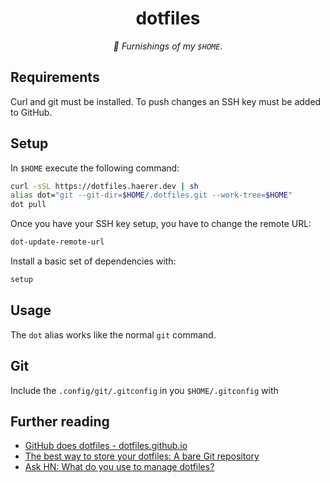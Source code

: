 <p align="center">
  <h1 align="center">dotfiles</h1>
</p>

<p align="center">
  <em>🏡 Furnishings of my <code>$HOME</code>.</em>
</p>

## Requirements

Curl and git must be installed.
To push changes an SSH key must be added to GitHub.

## Setup

In `$HOME` execute the following command:

```sh
curl -sSL https://dotfiles.haerer.dev | sh
alias dot="git --git-dir=$HOME/.dotfiles.git --work-tree=$HOME"
dot pull
```

Once you have your SSH key setup, you have to change the remote URL:

```sh
dot-update-remote-url
```

Install a basic set of dependencies with:

```sh
setup
```

## Usage

The `dot` alias works like the normal `git` command.

## Git

Include the `.config/git/.gitconfig` in you `$HOME/.gitconfig` with

## Further reading

* [GitHub does dotfiles - dotfiles.github.io](https://dotfiles.github.io/)
* [The best way to store your dotfiles: A bare Git repository](https://www.atlassian.com/git/tutorials/dotfiles)
* [Ask HN: What do you use to manage dotfiles?](https://news.ycombinator.com/item?id=11070797)
